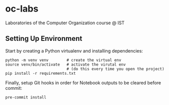 # oc-labs

Laboratories of the Computer Organization course @ IST

## Setting Up Environment

Start by creating a Python virtualenv and installing dependencies:

```
python -m venv venv        # create the virtual env
source venv/bin/activate   # activate the virutal env
                           # (do this every time you open the project)
pip install -r requirements.txt
```

Finally, setup Git hooks in order for Notebook outputs to be cleared before commit:

```
pre-commit install
```
